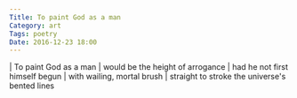 ```yaml
---
Title: To paint God as a man
Category: art
Tags: poetry
Date: 2016-12-23 18:00
---
```



| To paint God as a man
| would be the height of arrogance
| had he not first himself begun
| with wailing, mortal brush
| straight to stroke the universe's bented lines